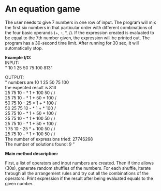 # An equation game
The user needs to give 7 numbers in one row of input. The program will mix the first six numbers in that particular order with different combinations of the four basic operands (+, -, *, /). If the expression created is evaluated to be equal to the 7th number given, the expression will be printed out. The program has a 30-second time limit. After running for 30 sec, it will automatically stop.


<b>Example I/O:</b><br/>
INPUT: <br/>
" 10 1 25 50 75 100 813"<br/>

OUTPUT: <br/>
" numbers are 10 1 25 50 75 100 <br/>
the expected result is 813<br/>
25 75 10 - * 1 + 100 50 / / <br/>
25 75 10 - * 1 + 50 * 100 / <br/>
50 75 10 - 25 * 1 + * 100 / <br/>
50 25 75 10 - * 1 + * 100 / <br/>
25 75 10 - * 1 + 50 * 100 / <br/>
25 75 10 - * 1 + 100 50 / / <br/>
25 75 10 - * 1 + 50 * 100 / <br/>
1 75 10 - 25 * + 100 50 / / <br/>
25 75 10 - * 1 + 100 50 / / <br/>
The number of expressions tried: 27746268<br/>
The number of solutions found: 9 "<br/>


<b>Main method description:</b>

First, a list of operators and input numbers are created. Then if time allows (30s), generate random shuffles of the numbers. For each shuffle, iterate through all the arrangement rules and try out all the combinations of the operators. Print expression if the result after being evaluated equals to the given number. 
